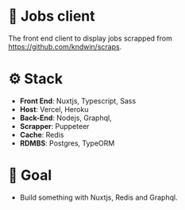 # 🔨  Jobs client

The front end client to display jobs scrapped from https://github.com/kndwin/scraps.
# ⚙ Stack
- **Front End**: Nuxtjs, Typescript, Sass
- **Host**: Vercel, Heroku
- **Back-End**: Nodejs, Graphql, 
- **Scrapper**: Puppeteer
- **Cache**: Redis
- **RDMBS**: Postgres, TypeORM

# 🎯 Goal
- Build something with Nuxtjs, Redis and Graphql.
